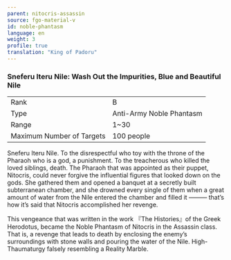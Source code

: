 ```yaml
---
parent: nitocris-assassin
source: fgo-material-v
id: noble-phantasm
language: en
weight: 3
profile: true
translation: "King of Padoru"
---
```


### Sneferu Iteru Nile: Wash Out the Impurities, Blue and Beautiful Nile

<table>
  <tr><td>Rank</td><td>B</td></tr>
  <tr><td>Type</td><td>Anti-Army Noble Phantasm</td></tr>
  <tr><td>Range</td><td>1~30</td></tr>
  <tr><td>Maximum Number of Targets</td><td>100 people</td></tr>
</table>

Sneferu Iteru Nile.
To the disrespectful who toy with the throne of the Pharaoh who is a god, a punishment.
To the treacherous who killed the loved siblings, death.
The Pharaoh that was appointed as their puppet, Nitocris, could never forgive the influential figures that looked down on the gods.
She gathered them and opened a banquet at a secretly built subterranean chamber, and she drowned every single of them when a great amount of water from the Nile entered the chamber and filled it ――― that’s how it’s said that Nitocris accomplished her revenge.

This vengeance that was written in the work 『The Histories』of the Greek Herodotus, became the Noble Phantasm of Nitocris in the Assassin class.
That is, a revenge that leads to death by enclosing the enemy’s surroundings with stone walls and pouring the water of the Nile. High-Thaumaturgy falsely resembling a Reality Marble.
